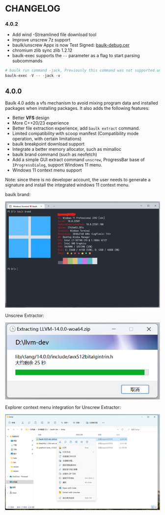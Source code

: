 # CHANGELOG

### 4.0.2

+  Add wind -Streamlined file download tool
+  Improve unscrew 7z support
+  baulk/unscrew Appx is now Test Signed: [baulk-debug.cer](https://github.com/baulk/baulk/blob/master/msix/baulk-debug.cer)
+  chromium zlib sync zlib 1.2.12
+  baulk-exec supports the `--` parameter as a flag to start parsing subcommands

```powershell
# baulk run command -jack, Previously this command was not supported unless the path form was used.
baulk-exec -V -- -jack -v
```

## 4.0.0

Baulk 4.0 adds a vfs mechanism to avoid mixing program data and installed packages when installing packages. It also adds the following features: 

- Better **VFS** design
- More C++20/23 experience
- Better file extraction experience, add `baulk extract` command.
- Limited compatibility with scoop manifest (Compatibility mode operation, with certain limitations) 
- baulk breakpoint download support
- Integrate a better memory allocator, such as mimalloc
- baulk brand command (such as neofetch)
- Add a simple GUI extract command `unscrew`, ProgressBar base of `IProgressDialog`, support Windows 11 menu.
- Windows 11 context menu support

Note: since there is no developer account, the user needs to generate a signature and install the integrated windows 11 context menu.

baulk brand:

![](./images/brand.png)

Unscrew Extractor:

![](./images/unscrew.png)

Explorer context menu integration for Unscrew Extractor:

![](./images/unscrew-2.png)